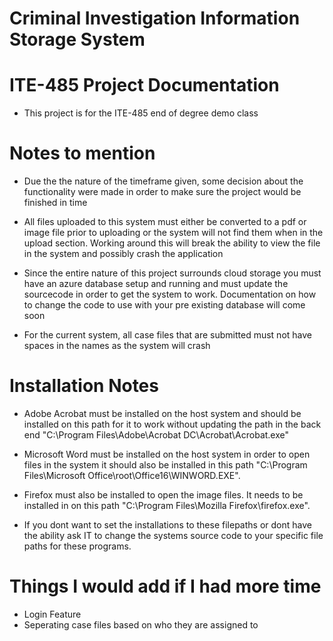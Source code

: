 #                                                     Criminal Investigation Information Storage System

# ITE-485 Project Documentation
* This project is for the ITE-485 end of degree demo class




# Notes to mention
  * Due the the nature of the timeframe given, some decision about the functionality were made in order to make sure the project would be finished in time
  
  * All files uploaded to this system must either be converted to a pdf or image file prior to uploading or the system will not find them when in the upload section. Working around this will break the ability to view the file in the system and possibly crash the application
  
  * Since the entire nature of this project surrounds cloud storage you must have an azure database setup and running and must update the sourcecode in order to get the system to work. Documentation on how to change the code to use with your pre existing database will come soon

  * For the current system, all case files that are submitted must not have spaces in the names as the system will crash
  
  
  
  # Installation Notes
  
  * Adobe Acrobat must be installed on the host system and should be installed on this path for it to work without updating the path in the back end "C:\Program Files\Adobe\Acrobat DC\Acrobat\Acrobat.exe"
  
  * Microsoft Word must be installed on the host system in order to open files in the system it should also be installed in this path "C:\Program Files\Microsoft Office\root\Office16\WINWORD.EXE".
  
  * Firefox must also be installed to open the image files. It needs to be installed in on this path "C:\Program Files\Mozilla Firefox\firefox.exe".

  * If you dont want to set the installations to these filepaths or dont have the ability ask IT to change the systems source code to your specific file paths for these programs.


# Things I would add if I had more time

* Login Feature
* Seperating case files based on who they are assigned to


